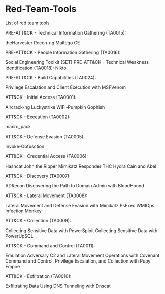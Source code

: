 # Red-Team-Tools
List of red team tools


PRE-ATT&CK - Technical Information Gathering (TA0015):

theHarvester
Recon-ng
Maltego CE

PRE-ATT&CK - People Information Gathering (TA0016):

Social Engineering Toolkit (SET)
PRE-ATT&CK - Technical Weakness Identification (TA0018):
Nikto

PRE-ATT&CK - Build Capabilities (TA0024):

Privilege Escalation and Client Execution with MSFVenom

ATT&CK - Initial Access (TA0001):

Aircrack-ng
Luckystrike 
WiFi-Pumpkin
Gophish

ATT&CK - Execution (TA0002):

macro_pack

ATT&CK - Defense Evasion (TA0005):

Invoke-Obfusction

ATT&CK - Credential Access (TA0006):

Hashcat
John the Ripper
Mimikatz
Responder
THC Hydra
Cain and Abel

ATT&CK - Discovery (TA0007):

ADRecon
Discovering the Path to Domain Admin with BloodHound

ATT&CK - Lateral Movement (TA0008):

Lateral Movement and Defense Evasion with Mimikatz
PsExec
WMIOps
Infection Monkey

ATT&CK - Collection (TA0009):

Collecting Sensitive Data with PowerSploit
Collecting Sensitive Data with PowerUpSQL

ATT&CK - Command and Control (TA0011):

Emulation Adversary C2 and Lateral Movement Operations with Covenant
Command and Control, Privilege Escalation, and Collection with Pupy
Empire

ATT&CK - Exfiltration (TA0010):

Exfiltrating Data Using DNS Tunneling with Dnscat
